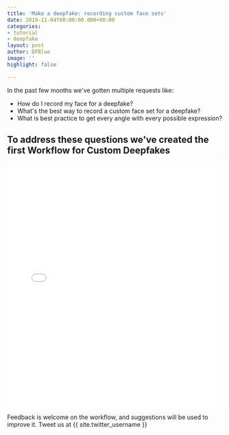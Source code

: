 ```yaml
---
title: 'Make a deepfake: recording custom face sets'
date: 2019-11-04T08:00:00.000+00:00
categories:
- tutorial
- deepfake
layout: post
author: DFBlue
image: ''
highlight: false

---
```

In the past few months we've gotten multiple requests like:

* How do I record my face for a deepfake?
* What's the best way to record a custom face set for a deepfake?
* What is best practice to get every angle with every possible expression?

## To address these questions we've created the first **Workflow for Custom Deepfakes**

<iframe src="[https://docs.google.com/presentation/d/e/2PACX-1vTLGSWwRh5PgcS5KcuffvjW4-CGrdzkhQD3mw1MsEX3Jbi1AfaDfvDKlFF7yLkN5wV917_ej2fpnAu3/embed?start=false&loop=false&delayms=60000](https://docs.google.com/presentation/d/e/2PACX-1vTLGSWwRh5PgcS5KcuffvjW4-CGrdzkhQD3mw1MsEX3Jbi1AfaDfvDKlFF7yLkN5wV917_ej2fpnAu3/embed?start=false&loop=false&delayms=60000 "Recording Custom Face Sets for Deepfakes")" frameborder="0" width="100%" height="569" allowfullscreen="true" mozallowfullscreen="true" webkitallowfullscreen="true"></iframe>

Feedback is welcome on the workflow, and suggestions will be used to improve it. Tweet us at {{ site.twitter_username }}